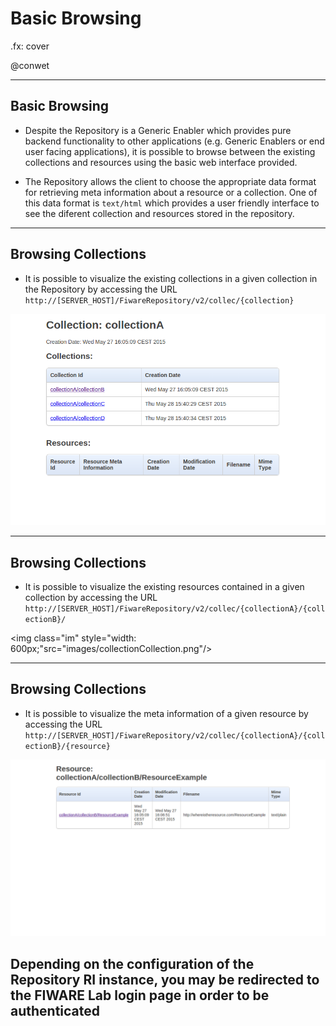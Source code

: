 # Basic Browsing

.fx: cover

@conwet

---
## Basic Browsing
* Despite the Repository is a Generic Enabler which provides pure backend functionality to other applications (e.g. Generic Enablers or end user facing applications), it is possible to browse between the existing collections and resources using the basic web interface provided.

* The Repository allows the client to choose the appropriate data format for retrieving meta information about a resource or a collection. One of this data format is <code>text/html</code> which provides a user friendly interface to see the diferent collection and resources stored in the repository.

---
## Browsing Collections

* It is possible to visualize the existing collections in a given collection in the Repository by accessing the URL <code>http://[SERVER_HOST]/FiwareRepository/v2/collec/{collection}</code>

<img class="im" style="width: 600px;"  src="images/collection.png"/>

---
## Browsing Collections

* It is possible to visualize the existing resources contained in a given collection by accessing the URL <code>http://[SERVER_HOST]/FiwareRepository/v2/collec/{collectionA}/{collectionB}/</code>

<img class="im" style="width: 600px;"src="images/collectionCollection.png"/>

---
## Browsing Collections

* It is possible to visualize the meta information of a given resource by accessing the URL <code>http://[SERVER_HOST]/FiwareRepository/v2/collec/{collectionA}/{collectionB}/{resource}</code>

<img class="im" src="images/resourcemeta.png"/>

Depending on the configuration of the Repository RI instance, you may be redirected to the FIWARE Lab login page in order to be authenticated 
---
